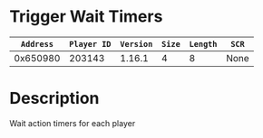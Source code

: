 # Trigger Wait Timers

| `Address` | `Player ID` | `Version` | `Size` | `Length` | `SCR` |
| ---------- | ----------- | --------- | ------ | -------- | ---- |
| 0x650980 | 203143 | 1.16.1 | 4 | 8 | None |

# Description

Wait action timers for each player